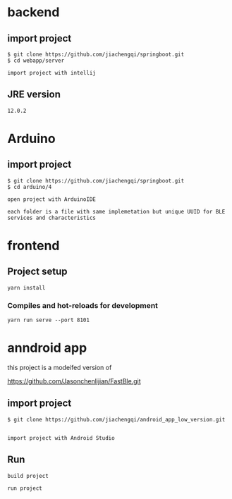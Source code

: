 # backend

## import project

```
$ git clone https://github.com/jiachengqi/springboot.git
$ cd webapp/server

import project with intellij
```

## JRE version

```
12.0.2
```

# Arduino

## import project

```
$ git clone https://github.com/jiachengqi/springboot.git
$ cd arduino/4

open project with ArduinoIDE

each folder is a file with same implemetation but unique UUID for BLE services and characteristics
```

# frontend

## Project setup

```
yarn install
```

### Compiles and hot-reloads for development

```
yarn run serve --port 8101
```

# anndroid app

this project is a modeifed version of

https://github.com/Jasonchenlijian/FastBle.git

## import project

```
$ git clone https://github.com/jiachengqi/android_app_low_version.git


import project with Android Studio
```

## Run

```
build project

run project
```
